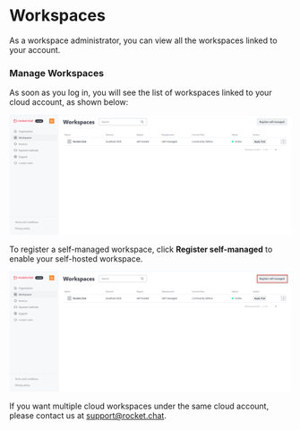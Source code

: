 # Workspaces

As a workspace administrator, you can view all the workspaces linked to your account.

### Manage Workspaces

As soon as you log in, you will see the list of workspaces linked to your cloud account, as shown below:

![Workspaces](../../../../.gitbook/assets/workspacespage.png)

To register a self-managed workspace, click **Register self-managed** to enable your self-hosted workspace.

![Register Self-managed](<../../../../.gitbook/assets/Register Self-Managed.png>)

If you want multiple cloud workspaces under the same cloud account, please contact us at [support@rocket.chat](mailto:support@rocket.chat).
